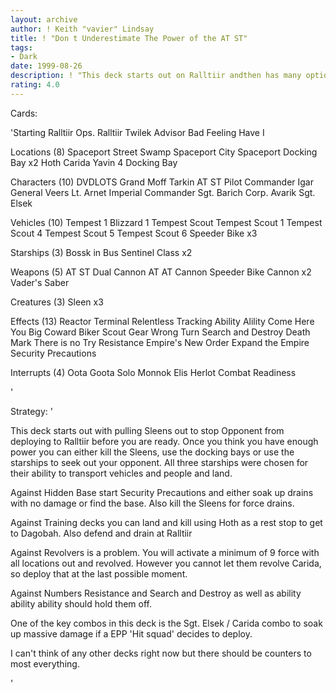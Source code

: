 ```yaml
---
layout: archive
author: ! Keith "vavier" Lindsay
title: ! "Don t Underestimate The Power of the AT ST"
tags:
- Dark
date: 1999-08-26
description: ! "This deck starts out on Ralltiir andthen has many options. You can seek anddestroy or relax and let them come toyou."
rating: 4.0
---
```

Cards: 

'Starting
Ralltiir Ops.
Ralltiir
Twilek Advisor
Bad Feeling Have I

Locations (8)
 Spaceport Street
 Swamp
 Spaceport City
 Spaceport Docking Bay x2
Hoth
Carida
Yavin 4 Docking Bay

Characters (10)
DVDLOTS
Grand Moff Tarkin
AT ST Pilot
Commander Igar
General Veers
Lt. Arnet
Imperial Commander
Sgt. Barich
Corp. Avarik
Sgt. Elsek

Vehicles (10)
Tempest 1
Blizzard 1
Tempest Scout
Tempest Scout 1
Tempest Scout 4
Tempest Scout 5
Tempest Scout 6
Speeder Bike x3

Starships (3)
Bossk in Bus
Sentinel Class x2

Weapons (5)
AT ST Dual Cannon
AT AT Cannon
Speeder Bike Cannon x2
Vader's Saber

Creatures (3)
Sleen x3

Effects (13)
Reactor Terminal
Relentless Tracking
Ability Alility
Come Here You Big Coward
Biker Scout Gear
Wrong Turn
Search and Destroy
Death Mark
There is no Try
Resistance
Empire's New Order
Expand the Empire
Security Precautions

Interrupts (4)
Oota Goota Solo
Monnok
Elis Herlot
Combat Readiness

'

Strategy: '

This deck starts out with pulling Sleens out to
stop Opponent from deploying to Ralltiir before
you are ready. Once you think you have enough
power you can either kill the Sleens, use the
docking bays or use the starships to seek out your
opponent. All three starships were chosen for
their ability to transport vehicles and people
and land.

Against Hidden Base start Security Precautions and
either soak up drains with no damage or find the
base. Also kill the Sleens for force drains.

Against Training decks you can land and kill using
Hoth as a rest stop to get to Dagobah. Also defend
and drain at Ralltiir

Against Revolvers is a problem. You will activate
a minimum of 9 force with all locations out and
revolved. However you cannot let them revolve
Carida, so deploy that at the last possible moment.

Against Numbers Resistance and Search and Destroy
as well as ability ability ability should hold
them off.

One of the key combos in this deck is the
Sgt. Elsek / Carida combo to soak up massive
damage if a EPP 'Hit squad' decides to deploy.

I can't think of any other decks right now but
there should be counters to most everything.

'